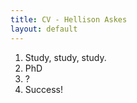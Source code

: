 ```yaml
---
title: CV - Hellison Askes
layout: default
---
```


1. Study, study, study.
2. PhD
3. ?
4. Success!
